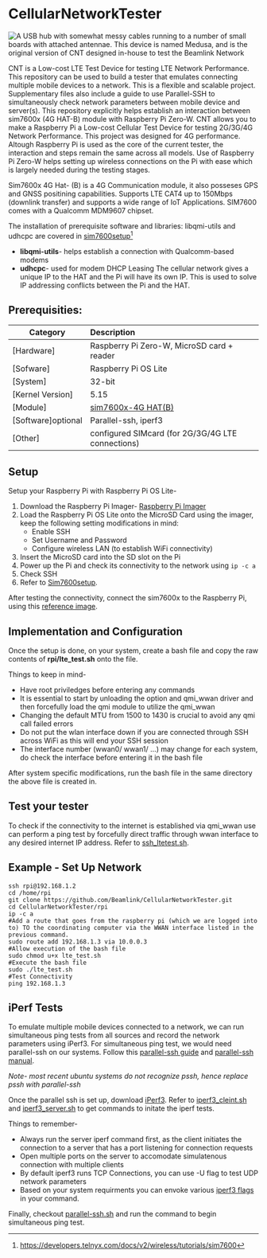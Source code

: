 # CellularNetworkTester

![A USB hub with somewhat messy cables running to a number of small boards with attached antennae.  This device is named Medusa, and is the original version of CNT designed in-house to test the Beamlink Network](https://github.com/Beamlink/CellularNetworkTester/blob/main/medusa.jpg?raw=true)

CNT is a Low-cost LTE Test Device for testing LTE Network Performance. This repository can be used to build a tester that emulates connecting multiple mobile devices to a network. This is a flexible and scalable project. Supplementary files also include a guide to use Parallel-SSH to simultaneously check network parameters between mobile device and server(s). This repository explicitly helps establish an interaction between sim7600x (4G HAT-B) module with Raspberry Pi Zero-W. CNT allows you to make a Raspberry Pi a Low-cost Cellular Test Device for testing 2G/3G/4G Network Performance. This project was designed for 4G performance. Altough Raspberry Pi is used as the core of the current tester, the interaction and steps remain the same across all models. Use of Raspberry Pi Zero-W helps setting up wireless connections on the Pi with ease which is largely needed during the testing stages.  

Sim7600x 4G Hat- (B) is a 4G Communication module, it also posseses GPS and GNSS positining capabilities. Supports LTE CAT4 up to 150Mbps (downlink transfer) and supports a wide range of IoT Applications. SIM7600 comes with a Qualcomm MDM9607 chipset.

The installation of prerequisite software and libraries: libqmi-utils and udhcpc are covered in [sim7600setup](https://github.com/Beamlink/CellularNetworkTester/blob/main/sim7600setup)[^1]
- **libqmi-utils**- helps establish a connection with Qualcomm-based modems
- **udhcpc**- used for modem DHCP Leasing 
The cellular network gives a unique IP to the HAT and the Pi will have its own IP. This is used to solve IP addressing conflicts between the Pi and the HAT.


## Prerequisities: 
| Category          | Description                                                                                       |
| ----------------- |:--------------------------------------------------------------------------------------------------|
| [Hardware]        | Raspberry Pi Zero-W, MicroSD card + reader                                                        |
| [Sofware]         | Raspberry Pi OS Lite                                                                              |
| [System]          | 32-bit                                                                                            |
| [Kernel Version]  | 5.15                                                                                              |
| [Module]          | [sim7600x-4G HAT(B)](https://www.waveshare.com/product/sim7600g-h-4g-hat-b.htm)                   |
| [Software]optional| Parallel-ssh, iperf3                                                                              |
| [Other]           | configured SIMcard (for 2G/3G/4G LTE connections)                                                 |

## Setup 

Setup your Raspberry Pi with Raspberry Pi OS Lite- 
1. Download the Raspberry Pi Imager- [Raspberry Pi Imager](https://www.raspberrypi.com/software/) 
2. Load the Raspberry Pi OS Lite onto the MicroSD Card using the imager, keep the following setting modifications in mind:
   - Enable SSH 
   - Set Username and Password 
   - Configure wireless LAN (to establish WiFi connectivity)
3. Insert the MicroSD card into the SD slot on the Pi
4. Power up the Pi and check its connectivity to the network using ``` ip -c a ```
5. Check SSH 
6. Refer to [Sim7600setup](https://github.com/Beamlink/CellularNetworkTester/blob/main/sim7600setup). 

After testing the connectivity, connect the sim7600x to the Raspberry Pi, using this [reference image](https://forums.raspberrypi.com/viewtopic.php?t=323177). 

## Implementation and Configuration

Once the setup is done, on your system, create a bash file and copy the raw contents of **rpi/lte_test.sh** onto the file. 

Things to keep in mind- 
- Have root priviledges before entering any commands
- It is essential to start by unloading the option and qmi_wwan driver and then forcefully load the qmi module to utilize the qmi_wwan 
- Changing the default MTU from 1500 to 1430 is crucial to avoid any qmi call failed errors
- Do not put the wlan interface down if you are connected through SSH across WiFi as this will end your SSH session
- The interface number (wwan0/ wwan1/ ...) may change for each system, do check the interface before entering it in the bash file 

After system specific modifications, run the bash file in the same directory the above file is created in. 

## Test your tester 

To check if the connectivity to the internet is established via qmi_wwan use can perform a ping test by forcefully direct traffic through wwan interface to any desired internet IP address. Refer to [ssh_ltetest.sh](ssh_ltetest.sh). 

## Example - Set Up Network

```
ssh rpi@192.168.1.2
cd /home/rpi
git clone https://github.com/Beamlink/CellularNetworkTester.git
cd CellularNetworkTester/rpi
ip -c a
#Add a route that goes from the raspberry pi (which we are logged into to) TO the coordinating computer via the WWAN interface listed in the previous command.
sudo route add 192.168.1.3 via 10.0.0.3
#Allow execution of the bash file
sudo chmod u+x lte_test.sh
#Execute the bash file
sudo ./lte_test.sh
#Test Connectivity
ping 192.168.1.3
```
## iPerf Tests

To emulate multiple mobile devices connected to a network, we can run simultaneous ping tests from all sources and record the network parameters using iPerf3. 
For simultaneous ping test, we would need parallel-ssh on our systems. Follow this [parallel-ssh guide](https://www.cyberciti.biz/cloud-computing/how-to-use-pssh-parallel-ssh-program-on-linux-unix/) and [parallel-ssh manual](https://manpages.ubuntu.com/manpages/focal/man1/parallel-ssh.1.html).

*Note- most recent ubuntu systems do not recognize pssh, hence replace pssh with parallel-ssh* 

Once the parallel ssh is set up, download [iPerf3](https://linuxhint.com/install-iperf3-ubuntu/). Refer to [iperf3_cleint.sh](https://github.com/Beamlink/CellularNetworkTester/blob/main/iperf3_client.sh) and [iperf3_server.sh](https://github.com/Beamlink/CellularNetworkTester/blob/main/iperf3_server.sh) to get commands to initate the iperf tests. 

Things to remember- 
- Always run the server iperf command first, as the client initiates the connection to a server that has a port listening for connection requests
- Open multiple ports on the server to accomodate simulatenous connection with multiple clients 
- By default iperf3 runs TCP Connections, you can use -U flag to test UDP network parameters 
- Based on your system requirments you can envoke various [iperf3 flags](https://iperf.fr/iperf-doc.php) in your command. 

Finally, checkout [parallel-ssh.sh](https://github.com/Beamlink/CellularNetworkTester/blob/main/parallel-ssh.sh) and run the command to begin simultaneous ping test. 

[^1]: https://developers.telnyx.com/docs/v2/wireless/tutorials/sim7600
